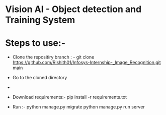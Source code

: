 # Vision AI - Object detection and Training System


# Steps to use:-
- Clone the repositiry branch : -
    git clone https://github.com/Rishith01/Infosys-Internship-_Image_Recognition.git main

- Go to the cloned directory
- 
- Download requirements:-
    pip install -r requirements.txt

- Run :-
    python manage.py migrate
    python manage.py run server
